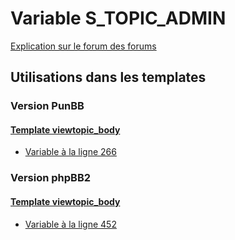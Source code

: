 # Variable S_TOPIC_ADMIN
[Explication sur le forum des forums](http://forum.forumactif.com/t294113-listing-des-variables#S_TOPIC_ADMIN)

## Utilisations dans les templates

### Version PunBB

#### [Template viewtopic_body](punbb/viewtopic_body.md)
* [Variable à la ligne 266](../punbb/viewtopic_body.tpl#L266)

### Version phpBB2

#### [Template viewtopic_body](subsilver/viewtopic_body.md)
* [Variable à la ligne 452](../subsilver/viewtopic_body.tpl#L452)